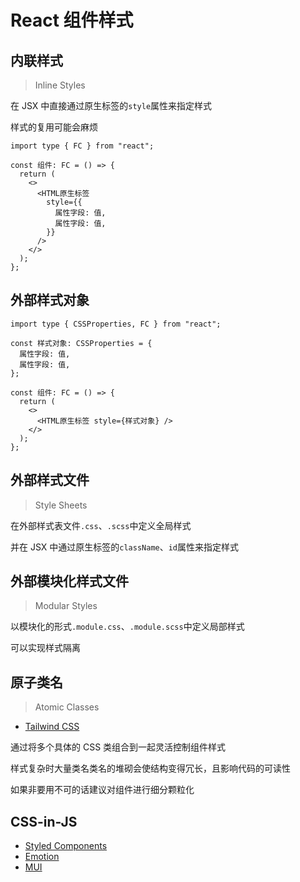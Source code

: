 # React 组件样式

## 内联样式

> Inline Styles

在 JSX 中直接通过原生标签的`style`属性来指定样式

样式的复用可能会麻烦

```tsx
import type { FC } from "react";

const 组件: FC = () => {
  return (
    <>
      <HTML原生标签
        style={{
          属性字段: 值,
          属性字段: 值,
        }}
      />
    </>
  );
};
```

## 外部样式对象

```tsx
import type { CSSProperties, FC } from "react";

const 样式对象: CSSProperties = {
  属性字段: 值,
  属性字段: 值,
};

const 组件: FC = () => {
  return (
    <>
      <HTML原生标签 style={样式对象} />
    </>
  );
};
```

## 外部样式文件

> Style Sheets

在外部样式表文件`.css`、`.scss`中定义全局样式

并在 JSX 中通过原生标签的`className`、`id`属性来指定样式

## 外部模块化样式文件

> Modular Styles

以模块化的形式`.module.css`、`.module.scss`中定义局部样式

可以实现样式隔离

## 原子类名

> Atomic Classes

- [Tailwind CSS](https://tailwindcss.com/docs/installation)

通过将多个具体的 CSS 类组合到一起灵活控制组件样式

样式复杂时大量类名类名的堆砌会使结构变得冗长，且影响代码的可读性

如果非要用不可的话建议对组件进行细分颗粒化

## CSS-in-JS

- [Styled Components](https://styled-components.com/)
- [Emotion](https://emotion.sh/docs/introduction)
- [MUI](https://mui.com/core/)
